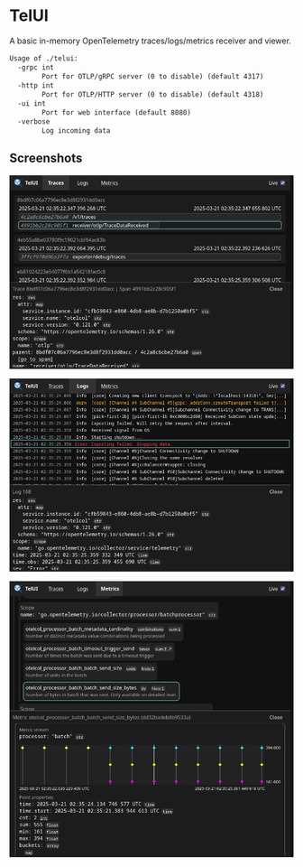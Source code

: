 # TelUI

A basic in-memory OpenTelemetry traces/logs/metrics receiver and viewer.

```
Usage of ./telui:
  -grpc int
        Port for OTLP/gRPC server (0 to disable) (default 4317)
  -http int
        Port for OTLP/HTTP server (0 to disable) (default 4318)
  -ui int
        Port for web interface (default 8080)
  -verbose
        Log incoming data
```

## Screenshots

![screenshot of traces tab](doc/screenshot-traces.png)

![screenshot of logs tab](doc/screenshot-logs.png)

![screenshot of metrics tab](doc/screenshot-metrics.png)

